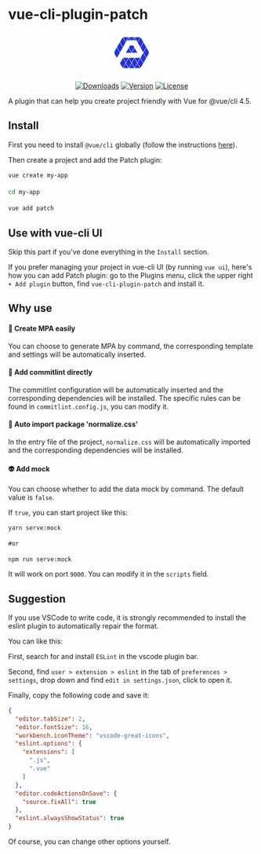# vue-cli-plugin-patch

<p align="center"><img width="84" src="https://github.com/hylurk/vue-cli-plugin-patch/blob/master/logo.png?raw=true" alt="Vue-cli-plugin-patch logo"></p>

<p align="center">
  <a href="https://npmcharts.com/compare/vue?minimal=true"><img src="https://img.shields.io/npm/dm/vue-cli-plugin-patch.svg?sanitize=true" alt="Downloads"></a>
  <a href="https://www.npmjs.com/package/vue-cli-plugin-patch"><img src="https://img.shields.io/npm/v/vue-cli-plugin-patch.svg?sanitize=true" alt="Version"></a>
  <a href="https://www.npmjs.com/package/vue-cli-plugin-patch"><img src="https://img.shields.io/npm/l/vue-cli-plugin-patch.svg?sanitize=true" alt="License"></a>
</p>

A plugin that can help you create project friendly with Vue for @vue/cli 4.5.

## Install

First you need to install `@vue/cli` globally (follow the instructions [here](https://cli.vuejs.org/)).

Then create a project and add the Patch plugin:

```bash
vue create my-app

cd my-app

vue add patch
```

## Use with vue-cli UI

Skip this part if you've done everything in the `Install` section.

If you prefer managing your project in vue-cli UI (by running `vue ui`), here's how you can add Patch plugin: go to the Plugins menu, click the upper right `+ Add plugin` button, find `vue-cli-plugin-patch` and install it.

## Why use

#### 🚀 Create MPA easily

You can choose to generate MPA by command, the corresponding template and settings will be automatically inserted.

#### 🐻 Add commitlint directly

The commitlint configuration will be automatically inserted and the corresponding dependencies will be installed. The specific rules can be found in `commitlint.config.js`, you can modify it.

#### 🐧 Auto import package 'normalize.css'

In the entry file of the project, `normalize.css` will be automatically imported and the corresponding dependencies will be installed.

#### 👽 Add mock

You can choose whether to add the data mock by command. The default value is `false`.

If `true`, you can start project like this:
```shell
yarn serve:mock

#or

npm run serve:mock
```

It will work on port `9000`. You can modify it in the `scripts` field.

## Suggestion

If you use VSCode to write code, it is strongly recommended to install the eslint plugin to automatically repair the format.

You can like this:

First, search for and install `ESLint` in the vscode plugin bar.

Second, find `user > extension > eslint` in the tab of `preferences > settings`, drop down and find `edit in settings.json`, click to open it.

Finally, copy the following code and save it:
```json
{
  "editor.tabSize": 2,
  "editor.fontSize": 16,
  "workbench.iconTheme": "vscode-great-icons",
  "eslint.options": {
    "extensions": [
      ".js",
      ".vue"
    ]
  },
  "editor.codeActionsOnSave": {
    "source.fixAll": true
  },
  "eslint.alwaysShowStatus": true
}
```

Of course, you can change other options yourself.
